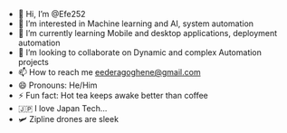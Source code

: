 - 👋 Hi, I’m @Efe252
- 👀 I’m interested in Machine learning and AI, system automation
- 🌱 I’m currently learning Mobile and desktop applications, deployment automation
- 💞️ I’m looking to collaborate on Dynamic and complex Automation projects 
- 📫 How to reach me eederagoghene@gmail.com
- 😄 Pronouns: He/Him
- ⚡ Fun fact: Hot tea keeps awake better than coffee 
- 🇯🇵  I love Japan Tech...
- 🛩️  Zipline drones are sleek
<!---
Efe252/Efe252 is a ✨ special ✨ repository because its `README.md` (this file) appears on your GitHub profile.
You can click the Preview link to take a look at your changes.
--->
